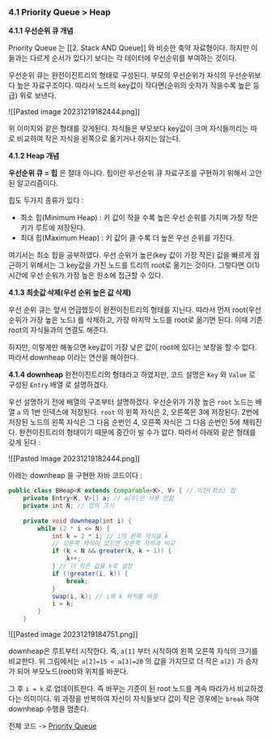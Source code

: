 ### 4.1 Priority Queue > Heap

**4.1.1 우선순위 큐 개념**

Priority Queue 는 [[2. Stack AND Queue]] 와 비슷한 축약 자료형이다. 하지만 이들과는 다르게 순서가 있다기 보다는 각 데이터에 우선순위를 부여하는 것이다.

우선순위 큐는 완전이진트리의 형태로 구성된다. 부모의 우선순위가 자식의 우선순위보다 높은 자료구조이다. 따라서 노드의 key값이 작다면(순위의 숫자가 작을수록 높은 등급) 위로 보낸다.

![[Pasted image 20231219182444.png]]

위 이미지와 같은 형태를 갖게된다. 자식들은 부모보다 key값이 크며 자식들끼리는 따로 비교하여 작은 자식을 왼쪽으로 옮기거나 하지는 않는다.

**4.1.2 Heap 개념** 

**우선순위 큐 = 힙** 은 절대 아니다. 힙이란 우선순위 큐 자료구조를 구현하기 위해서 고안된 알고리즘이다. 

힙도 두가지 종류가 있다 :
- 최소 힙(Minimum Heap) : 키 값이 작을 수록 높은 우선 순위를 가지며 가장 작은 키가 루트에 저장된다.
- 최대 힙(Maximum Heap) : 키 값이 클 수록 더 높은 우선 순위를 가진다.

여기서는 최소 힙을 공부하였다. 우선 순위가 높은(key 값이 가장 작은) 값을 빠르게 접근하기 위해서는 그 key값을 가진 노드를 트리의 root로 옮기는 것이다. 그렇다면 O(1) 시간에 우선 순위가 가장 높은 원소에 접근할 수 있다.

**4.1.3 최솟값 삭제(우선 순위 높은 값 삭제)**

우선 순위 큐는 앞서 언급했듯이 완전이진트리의 형태를 지닌다. 따라서 먼저 root(우선 순위가 가장 높은 노드) 를 삭제하고, 가장 마지막 노드를 root로 옮기면 된다. 이때 기존 root의 자식들과의 연결도 해준다.

하지만, 이렇게만 해놓으면 key값이 가장 낮은 값이 root에 있다는 보장을 할 수 없다. 따라서 downheap 이라는 연산을 해야한다.

**4.1.4 downheap**
완전이진트리의 형태라고 하였지만, 코드 설명은 `Key` 와 `Value` 로 구성된 `Entry` 배열 로 설명하겠다.

우선 설명하기 전에 배열의 구조부터 설명하겠다. 우선순위가 가장 높은 `root` 노드는 배열 `a` 의 1번 인덱스에 저장된다. `root` 의 왼쪽 자식은 2, 오른쪽은 3에 저장된다. 2번에 저장된 노드의 왼쪽 자식은 그 다음 순번인 4, 오른쪽 자식은 그 다음 순번인 5에 채워진다. 완전이진트리의 형태이기 때문에 중간이 빌 수가 없다. 따라서 아래와 같은 형태를 갖게 된다 :

![[Pasted image 20231219182444.png]]

아래는 downheap 을 구현한 자바 코드이다 :
``` java
public class BHeap<K extends Comparable<K>, V> { // 이진(최소) 힙
    private Entry<K, V>[] a; // a[0]은 사용 안함
    private int N; // 힙의 크기
    
	private void downheap(int i) {
        while (2 * i <= N) {
            int k = 2 * i; // i의 왼쪽 자식을 k
            // 오른쪽 자식이 있으면 오른쪽 자식과 비교
            if (k < N && greater(k, k + 1)) {
                k++;
            } // 더 작은 값을 k로 설정
            if (!greater(i, k)) {
                break;
            }
            swap(i, k); // i와 k 위치를 바꿈
            i = k;
        }
    }
```
![[Pasted image 20231219184751.png]]

downheap은 루트부터 시작한다. 즉, `a[1]` 부터 시작하여 왼쪽 오른쪽 자식의 크기를 비교한다. 위 그림에서는 `a[2]=15 < a[3]=20` 의 값을 가지므로 더 작은 `a[2]` 가 승자가 되어 부모노드(root)와 위치를 바꾼다. 

그 후 `i = k` 로 업데이트한다. 즉 바꾸는 기준이 된 root 노드를 계속 따라가서 비교하겠다는 의미이다. 위 과정을 반복하여 자신이 자식들보다 값이 작은 경우에는 `break` 하여 downheap 수행을 멈춘다. 

전체 코드 -> [Priority Queue](https://github.com/1Dohyeon/Study-DataStructure/blob/master/04_PriorityQ_with_java/D1_PriorityQ/BHeap.java)
